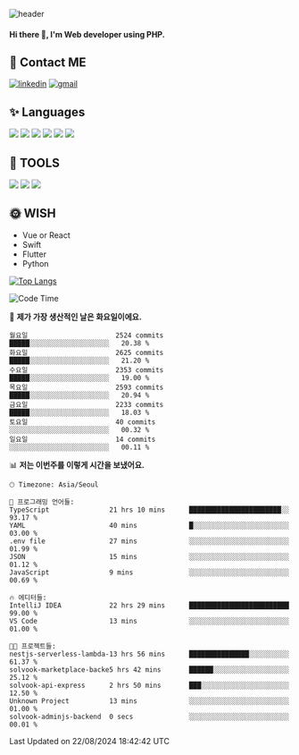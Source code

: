 ![header](https://capsule-render.vercel.app/api?type=waving&color=auto&height=300&section=header&text=Elin&fontSize=90&animation=twinkling)

#### Hi there 👋, I'm <b>Web developer</b> using PHP. ####

<!--
- 🔭 I’m currently working on Uniwill
- 🌱 I’m currently learning Vue or React or Python.
-->

<!---#### I am PHP developer --->

## 💌 Contact ME ###
[<img src='https://img.shields.io/badge/-EunjiKo-%230A66C2?style=flat-square&logo=LinkedIn&logoColor=white' alt='linkedin'>](https://www.linkedin.com/in/https://www.linkedin.com/in/eunji-ko-00a907164//)  [<img src='https://img.shields.io/badge/-einee214%40gmail.com-%23EA4335?style=flat-square&logo=Gmail&logoColor=white' alt='gmail'>](einee214@gmail.com)  


## ✨ Languages
<img src='https://img.shields.io/badge/-PHP-%23777BB4?style=for-the-badge&logo=PHP&logoColor=white'> <img src='https://img.shields.io/badge/-Laravel-%23FF2D20?style=for-the-badge&logo=Laravel&logoColor=white'> <img src='https://img.shields.io/badge/Jquery-%230769AD?style=for-the-badge&logo=Jquery&logoColor=white'> <img src='https://img.shields.io/badge/CSS3-%231572B6?style=for-the-badge&logo=CSS3&logoColor=white'> <img src='https://img.shields.io/badge/Bootstrap-%237952B3?style=for-the-badge&logo=Bootstrap&logoColor=white' > <img src='https://img.shields.io/badge/MySQL-%234479A1?style=for-the-badge&logo=MySQL&logoColor=white' >

## 🌷 TOOLS
<img src='https://img.shields.io/badge/PHPSTORM-%23000000?style=for-the-badge&logo=PhpStorm&logoColor=white' > <img src='https://img.shields.io/badge/GitLab-%23FCA121?style=for-the-badge&logo=GitLab&logoColor=white' > <img src='https://img.shields.io/badge/GitHub-%23181717?style=for-the-badge&logo=GitHub&logoColor=white'>


## 🌞 WISH
- Vue or React
- Swift
- Flutter
- Python


[![Top Langs](https://github-readme-stats.vercel.app/api/top-langs/?username=ein214&layout=compact)](https://github.com/anuraghazra/github-readme-stats)

<!--START_SECTION:waka-->
![Code Time](http://img.shields.io/badge/Code%20Time-3%2C721%20hrs%2043%20mins-blue)

📅 **제가 가장 생산적인 날은 화요일이에요.** 

```text
월요일                      2524 commits        █████░░░░░░░░░░░░░░░░░░░░   20.38 % 
화요일                      2625 commits        █████░░░░░░░░░░░░░░░░░░░░   21.20 % 
수요일                      2353 commits        █████░░░░░░░░░░░░░░░░░░░░   19.00 % 
목요일                      2593 commits        █████░░░░░░░░░░░░░░░░░░░░   20.94 % 
금요일                      2233 commits        █████░░░░░░░░░░░░░░░░░░░░   18.03 % 
토요일                      40 commits          ░░░░░░░░░░░░░░░░░░░░░░░░░   00.32 % 
일요일                      14 commits          ░░░░░░░░░░░░░░░░░░░░░░░░░   00.11 % 
```


📊 **저는 이번주를 이렇게 시간을 보냈어요.** 

```text
🕑︎ Timezone: Asia/Seoul

💬 프로그래밍 언어들: 
TypeScript               21 hrs 10 mins      ███████████████████████░░   93.17 % 
YAML                     40 mins             █░░░░░░░░░░░░░░░░░░░░░░░░   03.00 % 
.env file                27 mins             ░░░░░░░░░░░░░░░░░░░░░░░░░   01.99 % 
JSON                     15 mins             ░░░░░░░░░░░░░░░░░░░░░░░░░   01.12 % 
JavaScript               9 mins              ░░░░░░░░░░░░░░░░░░░░░░░░░   00.69 % 

🔥 에디터들: 
IntelliJ IDEA            22 hrs 29 mins      █████████████████████████   99.00 % 
VS Code                  13 mins             ░░░░░░░░░░░░░░░░░░░░░░░░░   01.00 % 

🐱‍💻 프로젝트들: 
nestjs-serverless-lambda-13 hrs 56 mins      ███████████████░░░░░░░░░░   61.37 % 
solvook-marketplace-backe5 hrs 42 mins       ██████░░░░░░░░░░░░░░░░░░░   25.12 % 
solvook-api-express      2 hrs 50 mins       ███░░░░░░░░░░░░░░░░░░░░░░   12.50 % 
Unknown Project          13 mins             ░░░░░░░░░░░░░░░░░░░░░░░░░   01.00 % 
solvook-adminjs-backend  0 secs              ░░░░░░░░░░░░░░░░░░░░░░░░░   00.01 % 
```


 Last Updated on 22/08/2024 18:42:42 UTC
<!--END_SECTION:waka-->

<!---![GitHub stats](https://github-readme-stats.vercel.app/api?username=ein214&show_icons=true&theme=dracula)  --->




